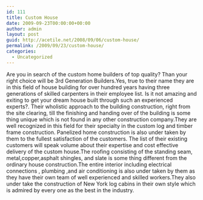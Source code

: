 ```yaml
---
id: 111
title: Custom House
date: 2009-09-23T00:00:00+00:00
author: admin
layout: post
guid: http://acetile.net/2008/09/06/custom-house/
permalink: /2009/09/23/custom-house/
categories:
  - Uncategorized
---
```

Are you in search of the custom home builders of top quality? Than your right choice will be 3rd Generation Builders.Yes, true to their name they are in this field of house building for over hundred years having three generations of skilled carpenters in their employee list. Is it not amazing and exiting to get your dream house built through such an experienced experts?. Their wholistic approach to the building construction, right from the site clearing, till the finishing and handing over of the building is some thing unique which is not found in any other construction company.They are well recognized in this field for their specialty in the custom log and timber frame construction. Panelized home construction is also under taken by them to the fullest satisfaction of the customers. The list of their existing customers will speak volume about their expertise and cost effective delivery of the custom house.The roofing consisting of the standing seam, metal,copper,asphalt shingles, and slate is some thing different from the ordinary house construction.The entire interior including electrical connections , plumbing ,and air conditioning is also under taken by them as they have their own team of well experienced and skilled workers.They also under take the construction of New York log cabins in their own style which is admired by every one as the best in the industry.
